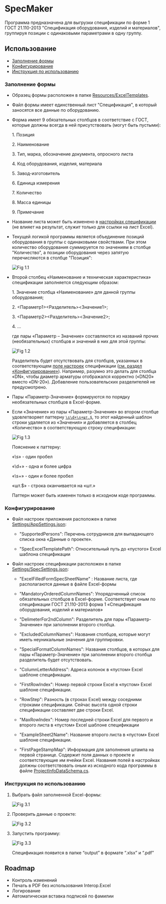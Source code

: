 # SpecMaker
Программа предназначена для выгрузки спецификации по форме 1 ГОСТ 21.110-2013 "Спецификация оборудования, изделий и материалов", группируя позиции с одинаковыми параметрами в одну группу.

## Использование
- [Заполнение формы](#Заполнение-формы)
- [Конфигурирование](#Конфигурирование)
- [Инструкция по использованию](#Инструкция-по-использованию)

### Заполнение формы
- Образец формы расположен в папке [Resources/ExcelTemplates](SpecMaker/Resources/ExcelTemplates).
- Файл формы имеет единственный лист "Спецификация", в который заносятся все данные по оборудованию.
- Форма имеет 9 обязательных столбцов в соответствие с ГОСТ, которые должны всегда в ней присутствовать (могут быть пустыми):

	1\. Позиция
	
	2\. Наименование
	
	3\. Тип, марка, обозначение документа, опросного листа
	
	4\. Код оборудования, изделия, материала
	
	5\. Завод-изготовитель
	
	6\. Единица измерения
	
	7\. Количество
	
	8\. Масса единицы
	
	9\. Примечание
	
- Название листа может быть изменено в [настройках спецификации](SpecMaker/Settings/SpecSettings.json#L2) (не влияет на результат, служит только для ссылки на лист Excel).
- Текущей логикой программы является объединение позиций оборудования в группы с одинаковыми свойствами. При этом количество оборудования суммируется по значениям в столбце "Количество", а позиции оборудования через запятую перечисляются в столбце "Позиция":
    
    ![Fig 1.1](/../master/SpecMaker/Resources/OtherPictures/fig%201.1.png "Несколько единиц оборудования в одной группе")

- Второй столбец «Наименование и техническая характеристика» спецификации заполняется следующим образом:

	1\. Значение столбца «Наименование» для данной группы оборудования;
	
	2\. <Параметр1><Разделитель><Значение1>;
	
	3\. <Параметр2><Разделитель><Значение2>;
	
	4\. …

    где пары «Параметр – Значение» составляются из названий прочих (необязательных) столбцов и значений в них для этой группы:
    
    ![Fig 1.2](/../master/SpecMaker/Resources/OtherPictures/fig%201.2.png "Заполнение свойств")

    Разделитель будет отсутствовать для столбцов, указанных в соответствующем [поле настроек](SpecMaker/Settings/SpecSettings.json#L16) спецификации ([см. раздел «Конфигурирование»](#Конфигурирование)). Например, разумно это делать для столбца «DN», чтобы диаметр арматуры отображался корректно («DN20» вместо «DN-20»). Добавление пользовательских разделителей не предусмотрено.
- Пары «Параметр-Значение» формируются по порядку необязательных столбцов в Excel-форме.
- Если «Значение» из пары «Параметр-Значение» во втором столбце удовлетворяет паттерну  [```\s\d+\s+шт.$```](SpecMaker/SpecCreator.cs#L19), то этот найденный шаблон строки удаляется из «Значения» и добавляется в столбец «Количество» в соответствующую строку спецификации:
    
    ![Fig 1.3](/../master/SpecMaker/Resources/OtherPictures/fig%201.3.png "Количество")

	Пояснение к паттерну:
	
	«\s» - один пробел
	
	«\d+» - одна и более цифра
	
	«\s+» - один и более пробел
	
	«шт.$» - строка оканчивается на «шт.»
	
	Паттерн может быть изменен только в исходном коде программы.
	

### Конфигурирование
- Файл настроек приложения расположен в папке [Settings/AppSettings.json](SpecMaker/Settings/AppSettings.json):

	+ "SupportedPersons": Перечень сотрудников для выпадающего списка окна «Данные о проекте».
	
	+ "SpecExcelTemplatePath": Относительный путь до «пустого» Excel  шаблона спецификации
- Файл настроек спецификации расположен в папке [Settings/SpecSettings.json](SpecMaker/Settings/SpecSettings.json):
	+  "ExcelFilledFormSpecSheetName" : Название листа, где располагаются данные в файле Excel-формы

	+ "MandatoryOrderedColumnNames": Упорядоченный список обязательных столбцов в Excel-форме. Соответствует оным по спецификации ГОСТ 21.110-2013 форма 1 «Спецификация оборудования, изделий и материалов»  
  
	+ "DelimeterFor2ndColumn": Разделитель для пары «Параметр-Значение» при заполнении второго столбца.  
  
	+ "ExcludedColumnNames": Названия столбцов, которые могут иметь неуникальные значения для группировки.  
  
	+ "SpecialFormatColumnNames": Названия столбцов, в которых для пары «Параметр-Значение» при заполнении второго столбца разделитель будет отсутствовать.  
  
	+ "ColumnLetterAddress": Адреса колонок в «пустом» Excel  шаблоне спецификации.  
  
	+ "FirstRowIndex": Номер первой строки Excel в «пустом» Excel шаблоне спецификации.  
  
	+ "RowStep": Разность (в строках Excel) между соседними строками спецификации. Сейчас высота одной строки спецификации составляет две строки Excel.

	+ "MaxRowIndex": Номер последней строки Excel для первого и второго листа в «пустом» Excel шаблоне спецификации  
  
	+ "ExampleSheet2Name": Название второго листа в «пустом» Excel шаблоне спецификации.
	+ "FirstPageStampMap": Информация для заполнения штампа на первой странице. Содержит поля данных о проекте и соответствующие им ячейки Excel. Названия полей в настройках должны соответствовать оным из исходного кода программы в файле [ProjectInfoDataSchema.cs](SpecMaker/ProjectInfoDataSchema.cs). 
	
### Инструкция по использованию
1. Выбрать файл заполненной Excel-формы:
   
    ![Fig 3.1](/../master/SpecMaker/Resources/OtherPictures/fig%203.1.png "Выбрать файл заполненной Excel-формы")
        
2. Проверить данные о проекте:
   
    ![Fig 3.2](/../master/SpecMaker/Resources/OtherPictures/fig%203.2.png "Проверить данные о проекте")

3. Запустить программу:
    
    ![Fig 3.3](/../master/SpecMaker/Resources/OtherPictures/fig%203.3.png "Запустить программу")
    
    Спецификация появится в папке “output” в формате “.xlsx” и “.pdf”

## Roadmap
- Контроль изменений
- Печать в PDF без использования Interop.Excel
- Логирование
- Автоматическая вставка подписей по фамилии